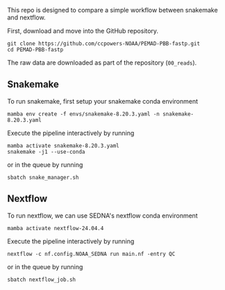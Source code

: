 This repo is designed to compare a simple workflow
between snakemake and nextflow.

First, download and move into the GitHub repository.

```
git clone https://github.com/ccpowers-NOAA/PEMAD-PBB-fastp.git
cd PEMAD-PBB-fastp
```

The raw data are downloaded as part of the repository (`00_reads`).

## Snakemake 

To run snakemake, first setup your snakemake
conda environment

`mamba env create -f envs/snakemake-8.20.3.yaml -n snakemake-8.20.3.yaml`

Execute the pipeline interactively by running
```
mamba activate snakemake-8.20.3.yaml
snakemake -j1 --use-conda
```

or in the queue by running

`sbatch snake_manager.sh`

## Nextflow

To run nextflow, we can use SEDNA's nextflow
conda environment

`mamba activate nextflow-24.04.4`

Execute the pipeline interactively by running

`nextflow -c nf.config.NOAA_SEDNA run main.nf -entry QC`

or in the queue by running

`sbatch nextflow_job.sh`
